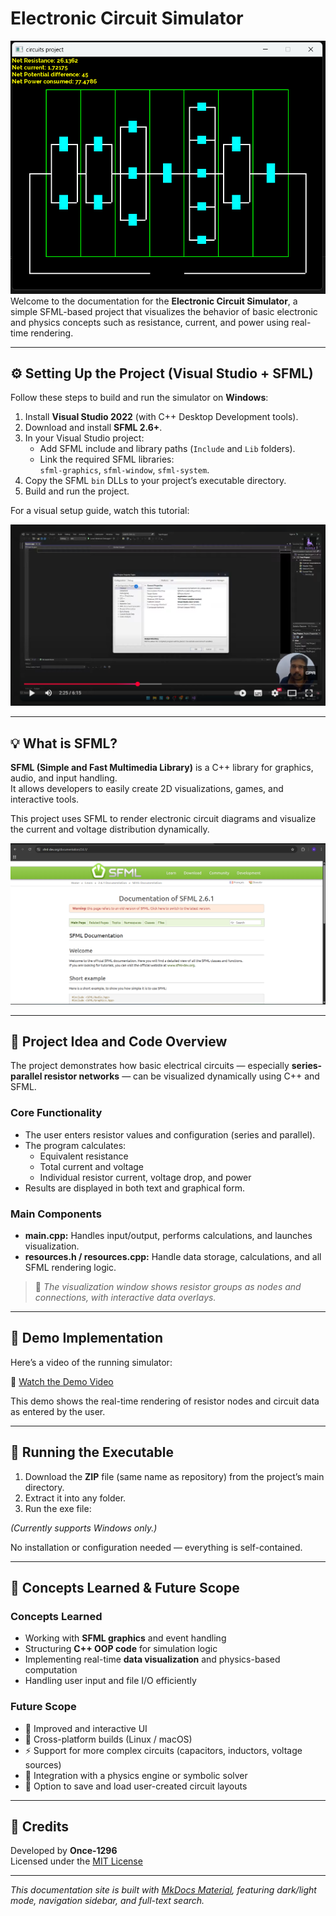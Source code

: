 # Electronic Circuit Simulator
![Circuit Simulator Screenshot](assets/img1.png)
Welcome to the documentation for the **Electronic Circuit Simulator**, a simple SFML-based project that visualizes the behavior of basic electronic and physics concepts such as resistance, current, and power using real-time rendering.

---

## ⚙️ Setting Up the Project (Visual Studio + SFML)

Follow these steps to build and run the simulator on **Windows**:

1. Install **Visual Studio 2022** (with C++ Desktop Development tools).  
2. Download and install **SFML 2.6+**.  
3. In your Visual Studio project:
   - Add SFML include and library paths (`Include` and `Lib` folders).
   - Link the required SFML libraries:  
     `sfml-graphics`, `sfml-window`, `sfml-system`.
4. Copy the SFML `bin` DLLs to your project’s executable directory.
5. Build and run the project.

For a visual setup guide, watch this tutorial:  

[![YouTube Setup Guide](assets/img3.png)](https://youtu.be/4fcTqmT0Hhg?si=kVfasQRLGiCzvjx3)

---

## 💡 What is SFML?

**SFML (Simple and Fast Multimedia Library)** is a C++ library for graphics, audio, and input handling.  
It allows developers to easily create 2D visualizations, games, and interactive tools.

This project uses SFML to render electronic circuit diagrams and visualize the current and voltage distribution dynamically.

![SFML Docs Page](assets/img2.png)

---

## 🧩 Project Idea and Code Overview

The project demonstrates how basic electrical circuits — especially **series-parallel resistor networks** — can be visualized dynamically using C++ and SFML.

### Core Functionality
- The user enters resistor values and configuration (series and parallel).
- The program calculates:
  - Equivalent resistance  
  - Total current and voltage  
  - Individual resistor current, voltage drop, and power
- Results are displayed in both text and graphical form.

### Main Components
- **main.cpp:** Handles input/output, performs calculations, and launches visualization.  
- **resources.h / resources.cpp:** Handle data storage, calculations, and all SFML rendering logic.

> 🧠 *The visualization window shows resistor groups as nodes and connections, with interactive data overlays.*

---

## 🧪 Demo Implementation

Here’s a video of the running simulator:



🎥 [Watch the Demo Video](assets/vid1.mp4)

This demo shows the real-time rendering of resistor nodes and circuit data as entered by the user.

---

## 🚀 Running the Executable

1. Download the **ZIP** file (same name as repository) from the project’s main directory.  
2. Extract it into any folder.  
3. Run the exe file:

*(Currently supports Windows only.)*

No installation or configuration needed — everything is self-contained.

---

## 📘 Concepts Learned & Future Scope

### Concepts Learned
- Working with **SFML graphics** and event handling  
- Structuring **C++ OOP code** for simulation logic  
- Implementing real-time **data visualization** and physics-based computation  
- Handling user input and file I/O efficiently  

### Future Scope
- 🧱 Improved and interactive UI  
- 🐧 Cross-platform builds (Linux / macOS)  
- ⚡ Support for more complex circuits (capacitors, inductors, voltage sources)  
- 🧮 Integration with a physics engine or symbolic solver  
- 💾 Option to save and load user-created circuit layouts  

---

## 🧭 Credits

Developed by **Once-1296**  
Licensed under the [MIT License](../LICENSE.md)

---

*This documentation site is built with [MkDocs Material](https://squidfunk.github.io/mkdocs-material/), featuring dark/light mode, navigation sidebar, and full-text search.*
